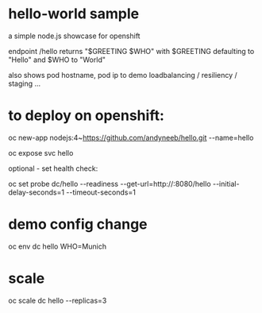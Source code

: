 # hello-world sample

a simple node.js showcase for openshift

endpoint /hello returns "$GREETING $WHO" with $GREETING defaulting to "Hello" and $WHO to "World" 

also shows pod hostname, pod ip to demo loadbalancing / resiliency / staging ...

# to deploy on openshift:
oc new-app nodejs:4~https://github.com/andyneeb/hello.git --name=hello

oc expose svc hello

optional - set health check:

oc set probe dc/hello --readiness --get-url=http://:8080/hello --initial-delay-seconds=1 --timeout-seconds=1

# demo config change
oc env dc hello WHO=Munich

# scale
oc scale dc hello --replicas=3

